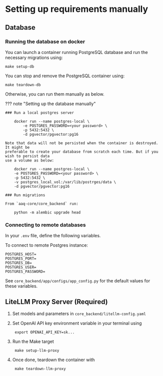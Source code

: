# Setting up requirements manually

## Database

### Running the database on docker

You can launch a container running PostgreSQL database and run the necessary migrations using:

    make setup-db

You can stop and remove the PostgreSQL container using:

    make teardown-db

Otherwise, you can run them manually as below.

??? note "Setting up the database manually"

    ### Run a local postgres server

        docker run --name postgres-local \
            -e POSTGRES_PASSWORD=<your password> \
            -p 5432:5432 \
            -d pgvector/pgvector:pg16

    Note that data will not be persisted when the container is destroyed. It might be
    preferable to create your database from scratch each time. But if you wish to persist data
    use a volume as below:

        docker run --name postgres-local \
        -e POSTGRES_PASSWORD=<your password> \
        -p 5432:5432 \
        -v postgres_local_vol:/var/lib/postrges/data \
        -d pgvector/pgvector:pg16

    ### Run migrations

    From `aaq-core/core_backend` run:

        python -m alembic upgrade head

### Connecting to remote databases

In your `.env` file, define the following variables.

To connect to remote Postgres instance:

```
POSTGRES_HOST=
POSTGRES_PORT=
POSTGRES_DB=
POSTGRES_USER=
POSTGRES_PASSWORD=
```

See `core_backend/app/configs/app_config.py` for the default values for these variables.

## LiteLLM Proxy Server (Required)

1. Set models and parameters in `core_backend/litellm-config.yaml`

2. Set OpenAI API key environment variable in your terminal using

        export OPENAI_API_KEY=sk...

3. Run the Make target

        make setup-llm-proxy

4. Once done, teardown the container with

        make teardown-llm-proxy
